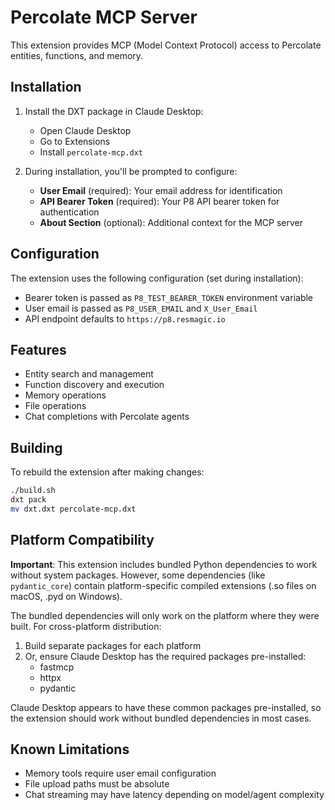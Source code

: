 # Percolate MCP Server

This extension provides MCP (Model Context Protocol) access to Percolate entities, functions, and memory.

## Installation

1. Install the DXT package in Claude Desktop:
   - Open Claude Desktop
   - Go to Extensions
   - Install `percolate-mcp.dxt`

2. During installation, you'll be prompted to configure:
   - **User Email** (required): Your email address for identification
   - **API Bearer Token** (required): Your P8 API bearer token for authentication
   - **About Section** (optional): Additional context for the MCP server

## Configuration

The extension uses the following configuration (set during installation):
- Bearer token is passed as `P8_TEST_BEARER_TOKEN` environment variable
- User email is passed as `P8_USER_EMAIL` and `X_User_Email`
- API endpoint defaults to `https://p8.resmagic.io`

## Features

- Entity search and management
- Function discovery and execution
- Memory operations
- File operations
- Chat completions with Percolate agents

## Building

To rebuild the extension after making changes:

```bash
./build.sh
dxt pack
mv dxt.dxt percolate-mcp.dxt
```

## Platform Compatibility

**Important**: This extension includes bundled Python dependencies to work without system packages. However, some dependencies (like `pydantic_core`) contain platform-specific compiled extensions (.so files on macOS, .pyd on Windows).

The bundled dependencies will only work on the platform where they were built. For cross-platform distribution:

1. Build separate packages for each platform
2. Or, ensure Claude Desktop has the required packages pre-installed:
   - fastmcp
   - httpx
   - pydantic

Claude Desktop appears to have these common packages pre-installed, so the extension should work without bundled dependencies in most cases.

## Known Limitations

- Memory tools require user email configuration
- File upload paths must be absolute
- Chat streaming may have latency depending on model/agent complexity